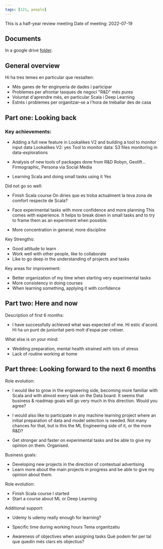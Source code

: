 ```yaml
---
tags: [121, people]
---
```


This is a half-year review meeting
Date of meeting: 2022-07-19

## Documents
In a google drive [folder](https://drive.google.com/drive/folders/1lr1Xu955U7uQSgtFSVkNMC4cIgEahfxl).


## General overview
Hi ha tres temes en particular que ressalten:
- Més ganes de fer enginyeria de dades i participar
- Problemes per afrontar tasques de negoci "R&D" més pures
- Voluntat d'aprendre més, en particular Scala i Deep Learning
- Estrés i problemes per organitzar-se a l'hora de treballar des de casa
 
## Part one: Looking back

### Key achievements:
- Adding a full new feature in Lookalikes V2 and building a tool to monitor input data
Lookalikes V2: yes
Tool to monitor data: S3 files monitoring in data-explorations

- Analysis of new tools of packages done from R&D
Robyn, Geolift...
Firmographic, Persona via Social Media

- Learning Scala and doing small tasks using it
Yes

Did not go so well:
- Finish Scala course
On diries que es troba actualment la teva zona de comfort respecte de Scala?

- Face experimental tasks with more confidence and more planning
This comes with experience. It helps to break down in small tasks and to try to frame them as an experiment when possible.
- More concentration in general; more discipline

Key Strengths:
- Good attitude to learn
- Work well with other people, like to collaborate
- Like to go deep in the understanding of projects and tasks

Key areas for improvement:
- Better organization of my time when starting very experimental tasks
- More consistency in doing courses
- When learning something, applying it with confidence

## Part two: Here and now
Description of first 6 months:
- I have successfully achieved what was expected of me.
Hi estic d'acord. Hi ha un punt de junioritat però molt d'espai per créixer.

What else is on your mind:
- Wedding preparation, mental health strained with lots of stress
- Lack of routine working at home

## Part three: Looking forward to the next 6 months
Role evolution:
- I would like to grow in the engineering side, becoming more familiar with Scala and with almost every task on the Data board.
It seems that business & roadmap goals will go very much in this direction. Would you agree?

- I would also like to participate in any machine learning project where an initial preparation of data and model selection is needed.
Not many chances for that, but is this the ML Engineering side of it, or the more R&D?

- Get stronger and faster on experimental tasks and be able to give my opinion on them.
Organised.

Business goals:
- Developing new projects in the direction of contextual advertising
- Learn more about the main projects in progress and be able to give my opinion about them.

Role evolution:
- Finish Scala course I started
- Start a course about ML or Deep Learning

Additional support:
- Udemy
Is udemy really enough for learning?

- Specific time during working hours
Tema organitzatiu

- Awareness of objectives when assigning tasks
Què podem fer per tal que quedin més clars els objectius?